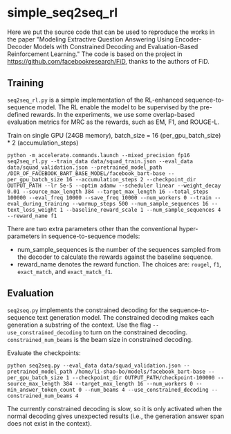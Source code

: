 # simple_seq2seq_rl

Here we put the source code that can be used to reproduce the works in the paper "Modeling Extractive Question Answering Using Encoder-Decoder Models with Constrained Decoding and Evaluation-Based Reinforcement Learning." The code is based on the project in  https://github.com/facebookresearch/FiD, thanks to the authors of FiD.


## Training 

`seq2seq_rl.py` is a simple implementation of the RL-enhanced sequence-to-sequence model. The RL enable the model to be supervised by the pre-defined rewards. In the experiments, we use some overlap-based evaluation metrics for MRC as the rewards, such as EM, F1, and ROUGE-L.

Train on single GPU (24GB memory), batch_size = 16 (per_gpu_batch_size) * 2 (accumulation_steps) 
```
python -m accelerate.commands.launch --mixed_precision fp16 seq2seq_rl.py --train_data data/squad_train.json --eval_data data/squad_validation.json --pretrained_model_path /DIR_OF_FACEBOOK_BART_BASE_MODEL/facebook_bart-base --per_gpu_batch_size 16 --accumulation_steps 2 --checkpoint_dir OUTPUT_PATH --lr 5e-5 --optim adamw --scheduler linear --weight_decay 0.01 --source_max_length 384 --target_max_length 16 --total_steps 100000 --eval_freq 10000 --save_freq 10000 --num_workers 0 --train --eval_during_training --warmup_steps 500 --num_sample_sequences 16 --text_loss_weight 1 --baseline_reward_scale 1 --num_sample_sequences 4 --reward_name f1
```

There are two extra parameters other than the conventional hyper-parameters in sequence-to-sequence models:

- num_sample_sequences is the number of the sequences sampled from the decoder to calculate the rewards against the baseline sequence.
- reward_name denotes the reward function. The choices are: `rougel`, `f1`, `exact_match`, and `exact_match_f1`. 

## Evaluation

`seq2seq.py` implements the constrained decoding for the sequence-to-sequence text generation model. The constrained decoding makes each generation a substring of the context. Use the flag `--use_constrained_decoding` to turn on the constrained decoding. `constrained_num_beams` is the beam size in constrained decoding.

Evaluate the checkpoints:
```
python seq2seq.py --eval_data data/squad_validation.json --pretrained_model_path /home/li-shao-bo/models/facebook_bart-base --per_gpu_batch_size 1 --checkpoint_dir OUTPUT_PATH/checkpoint-100000 --source_max_length 384 --target_max_length 16 --num_workers 0 --min_answer_token_count 0 --num_beams 4 --use_constrained_decoding --constrained_num_beams 4 
```

The currently constrained decoding is slow, so it is only activated when the normal decoding gives unexpected results (i.e., the generation answer span does not exist in the context).
